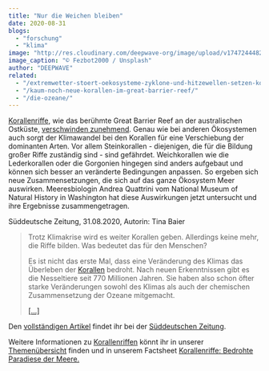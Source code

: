 ```yaml
---
title: "Nur die Weichen bleiben"
date: 2020-08-31
blogs: 
  - "forschung"
  - "klima"
image: "http://res.cloudinary.com/deepwave-org/image/upload/v1747244482/deepwave.org/fezbot2000-8J8-mlevFqg-unsplash-scaled.jpg"
image_caption: "© Fezbot2000 / Unsplash"
author: "DEEPWAVE"
related: 
  - "/extremwetter-stoert-oekosysteme-zyklone-und-hitzewellen-setzen-korallen-zu/"
  - "/kaum-noch-neue-korallen-im-great-barrier-reef/"
  - "/die-ozeane/"
---
```


[Korallenriffe](https://www.deepwave.org/extremwetter-stoert-oekosysteme-zyklone-und-hitzewellen-setzen-korallen-zu/), wie das berühmte Great Barrier Reef an der australischen Ostküste, [verschwinden zunehmend](https://www.deepwave.org/kaum-noch-neue-korallen-im-great-barrier-reef/). Genau wie bei anderen Ökosystemen auch sorgt der Klimawandel bei den Korallen für eine Verschiebung der dominanten Arten. Vor allem Steinkorallen - diejenigen, die für die Bildung großer Riffe zuständig sind - sind gefährdet. Weichkorallen wie die Lederkorallen oder die Gorgonien hingegen sind anders aufgebaut und können sich besser an veränderte Bedingungen anpassen. So ergeben sich neue Zusammensetzungen, die sich auf das ganze Ökosystem Meer auswirken. Meeresbiologin Andrea Quattrini vom National Museum of Natural History in Washington hat diese Auswirkungen jetzt untersucht und ihre Ergebnisse zusammengetragen.

Süddeutsche Zeitung, 31.08.2020, Autorin: Tina Baier

> Trotz Klimakrise wird es weiter Korallen geben. Allerdings keine mehr, die Riffe bilden. Was bedeutet das für den Menschen?
> 
> Es ist nicht das erste Mal, dass eine Veränderung des Klimas das Überleben der [Korallen](https://www.sueddeutsche.de/thema/Korallen) bedroht. Nach neuen Erkenntnissen gibt es die Nesseltiere seit 770 Millionen Jahren. Sie haben also schon öfter starke Veränderungen sowohl des Klimas als auch der chemischen Zusammensetzung der Ozeane mitgemacht.
> 
> [\[...\]](https://www.sueddeutsche.de/wissen/korallen-umwelt-ozeane-1.5016439)

Den [vollständigen Artikel](https://www.sueddeutsche.de/wissen/korallen-umwelt-ozeane-1.5016439) findet ihr bei der [Süddeutschen Zeitung](https://www.sueddeutsche.de/).

Weitere Informationen zu [Korallenriffen](https://www.deepwave.org/die-ozeane/korallen/) könnt ihr in unserer [Themenübersicht](https://www.deepwave.org/die-ozeane/) finden und in unserem Factsheet [Korallenriffe: Bedrohte Paradiese der Meere.](http://res.cloudinary.com/deepwave-org/image/upload/v1747244234/deepwave.org/DWfacts_Korallen_2016.pdf)
